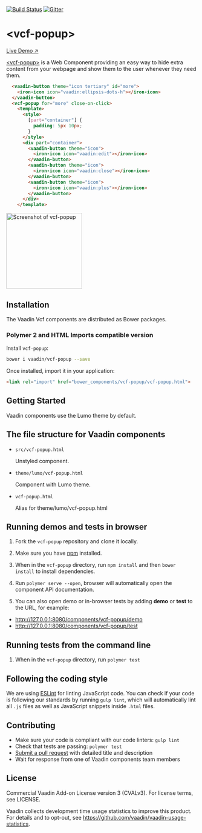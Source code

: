 [![Build Status](https://travis-ci.org/vaadin/vcf-popup.svg?branch=master)](https://travis-ci.org/vaadin/vcf-popup)
[![Gitter](https://badges.gitter.im/Join%20Chat.svg)](https://gitter.im/vaadin/web-components?utm_source=badge&utm_medium=badge&utm_campaign=pr-badge)

# &lt;vcf-popup&gt;

[Live Demo ↗](https://incubator.app.fi/vcf-popup-demo/)


[&lt;vcf-popup&gt;](https://vaadin.com/directory/components/vaadinvcf-popup) is a Web Component providing an easy way to hide extra content from your webpage and show them to the user whenever they need them.

```html
  <vaadin-button theme="icon tertiary" id="more">
    <iron-icon icon="vaadin:ellipsis-dots-h"></iron-icon>
  </vaadin-button>
  <vcf-popup for="more" close-on-click>
    <template>
      <style>
        [part="container"] {
          padding: 5px 10px;
        }
      </style>
      <div part="container">
        <vaadin-button theme="icon">
          <iron-icon icon="vaadin:edit"></iron-icon>
        </vaadin-button>
        <vaadin-button theme="icon">
          <iron-icon icon="vaadin:close"></iron-icon>
        </vaadin-button>
        <vaadin-button theme="icon">
          <iron-icon icon="vaadin:plus"></iron-icon>
        </vaadin-button>
      </div>
    </template>
```

[<img src="https://raw.githubusercontent.com/vaadin/vcf-popup/master/screenshot.png" width="200" alt="Screenshot of vcf-popup">](https://vaadin.com/components/vcf-popup)


## Installation

The Vaadin Vcf components are distributed as Bower packages.

### Polymer 2 and HTML Imports compatible version

Install `vcf-popup`:

```sh
bower i vaadin/vcf-popup --save
```

Once installed, import it in your application:

```html
<link rel="import" href="bower_components/vcf-popup/vcf-popup.html">
```

## Getting Started

Vaadin components use the Lumo theme by default.

## The file structure for Vaadin components

- `src/vcf-popup.html`

  Unstyled component.

- `theme/lumo/vcf-popup.html`

  Component with Lumo theme.

- `vcf-popup.html`

  Alias for theme/lumo/vcf-popup.html


## Running demos and tests in browser

1. Fork the `vcf-popup` repository and clone it locally.

1. Make sure you have [npm](https://www.npmjs.com/) installed.

1. When in the `vcf-popup` directory, run `npm install` and then `bower install` to install dependencies.

1. Run `polymer serve --open`, browser will automatically open the component API documentation.

1. You can also open demo or in-browser tests by adding **demo** or **test** to the URL, for example:

  - http://127.0.0.1:8080/components/vcf-popup/demo
  - http://127.0.0.1:8080/components/vcf-popup/test


## Running tests from the command line

1. When in the `vcf-popup` directory, run `polymer test`


## Following the coding style

We are using [ESLint](http://eslint.org/) for linting JavaScript code. You can check if your code is following our standards by running `gulp lint`, which will automatically lint all `.js` files as well as JavaScript snippets inside `.html` files.


## Contributing

  - Make sure your code is compliant with our code linters: `gulp lint`
  - Check that tests are passing: `polymer test`
  - [Submit a pull request](https://www.digitalocean.com/community/tutorials/how-to-create-a-pull-request-on-github) with detailed title and description
  - Wait for response from one of Vaadin components team members


## License

Commercial Vaadin Add-on License version 3 (CVALv3). For license terms, see LICENSE.

Vaadin collects development time usage statistics to improve this product. For details and to opt-out, see https://github.com/vaadin/vaadin-usage-statistics.
